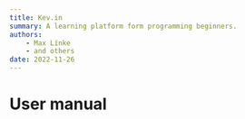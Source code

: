 ```yaml
---
title: Kev.in
summary: A learning platform form programming beginners.
authors:
    - Max Linke
    - and others
date: 2022-11-26
---
```


# User manual

